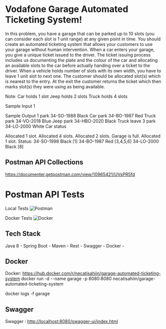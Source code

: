 # Vodafone Garage Automated Ticketing System!

In this problem, you have a garage that can be parked up to 10 slots (you can consider each slot is 1 unit range) at any
given point in time. You should create an automated ticketing system that allows your customers to use your garage
without human intervention. When a car enters your garage, you give a unique ticket issued to the driver. The ticket
issuing process includes us documenting the plate and the colour of the car and allocating an available slots to the car
before actually handing over a ticket to the driver. When a vehicle holds number of slots with its own width, you have to
leave 1 unit slot to next one. The customer should be allocated slot(s) which is nearest to the entry. At the exit the
customer returns the ticket which then marks slot(s) they were using as being available.

Note: Car holds 1 slot
Jeep holds 2 slots
Truck holds 4 slots

Sample Input 1

Sample Output 1
park 34-SO-1988 Black Car
park 34-BO-1987 Red Truck
park 34-VO-2018 Blue Jeep
park 34-HBO-2020 Black Truck
leave 3
park 34-LO-2000 White Car
status

Allocated 1 slot.
Allocated 4 slots.
Allocated 2 slots.
Garage is full.
Allocated 1 slot.
Status:
34-SO-1998 Black [1]
34-BO-1987 Red [3,4,5,6]
34-LO-2000 Black [8]

## Postman API Collections
https://documenter.getpostman.com/view/10965421/UVsPR5fd

# Postman API Tests

Local Tests
![Postman](https://user-images.githubusercontent.com/17224549/159177131-7ebebbe9-de12-4d3a-be3e-f3744115a41d.gif)

Docker Tests
![Docker](https://user-images.githubusercontent.com/17224549/159177174-36af4969-800f-47c1-b573-c1d12c24d06c.gif)


## Tech Stack

Java 8 -
Spring Boot -
Maven - 
Rest - 
Swagger - 
Docker - 


## Docker

Docker: https://hub.docker.com/r/necatisahiin/garage-automated-ticketing-system
docker run -d --name garage -p 8080:8080 necatisahiin/garage-automated-ticketing-system

docker logs -f garage

## Swagger

Swagger : [http://localhost:8080/swagger-ui/index.html](http://localhost:8080/swagger-ui/index.html)

```
